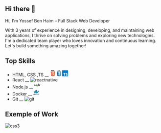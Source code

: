 ## Hi there 👋
Hi, I'm Yossef Ben Haim – Full Stack Web Developer

With 3 years of experience in designing, developing, and maintaining web applications, I thrive on solving problems and exploring new technologies. I'm a dedicated team player who loves innovation and continuous learning. Let's build something amazing together!


## Top Skills
* HTML, CSS ,TS __ <img src="https://raw.githubusercontent.com/devicons/devicon/master/icons/html5/html5-original-wordmark.svg" alt="html5" width="20" height="20"/>__<img src="https://raw.githubusercontent.com/devicons/devicon/master/icons/css3/css3-original-wordmark.svg" alt="css3" width="20" height="20"/>__<img src="https://raw.githubusercontent.com/devicons/devicon/master/icons/typescript/typescript-original.svg" alt="typescript" width="20" height="20"/>
* React __ <img src="https://reactnative.dev/img/header_logo.svg" alt="reactnative" width="20" height="20"/>
* Node.js __ <img src="https://raw.githubusercontent.com/devicons/devicon/master/icons/nodejs/nodejs-original-wordmark.svg" alt="nodejs" width="20" height="20"/>
* Docker __ <img src="https://raw.githubusercontent.com/devicons/devicon/master/icons/docker/docker-original-wordmark.svg" alt="docker" width="20" height="20"/>
* Git __  <img src="https://www.vectorlogo.zone/logos/git-scm/git-scm-icon.svg" alt="git" width="20" height="20"/>


## Exemple of Work

<img src="https://github.com/yossefbenhaim/yossefbenhaim/blob/main/_Spoofy%20-%20Google%20Chrome_%202024-05-24%2015-02-35.gif" alt="css3" width="450" height="200"/> </a> <a href="https://www.docker.com/" target="_blank" rel="noreferrer">
